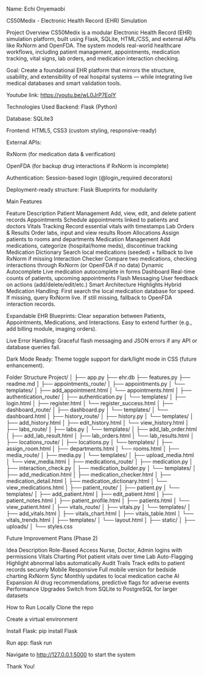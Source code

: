 Name: Echi Onyemaobi

CS50Medix - Electronic Health Record (EHR) Simulation


Project Overview
CS50Medix is a modular Electronic Health Record (EHR) simulation platform, built using Flask, SQLite, HTML/CSS, and external APIs like RxNorm and OpenFDA.
The system models real-world healthcare workflows, including patient management, appointments, medication tracking, vital signs, lab orders, and medication interaction checking.

Goal:
Create a foundational EHR platform that mirrors the structure, usability, and extensibility of real hospital systems — while integrating live medical databases and smart validation tools.

Youtube link: https://youtu.be/wL0JrP7EolY

Technologies Used
Backend: Flask (Python)

Database: SQLite3

Frontend: HTML5, CSS3 (custom styling, responsive-ready)

External APIs:

RxNorm (for medication data & verification)

OpenFDA (for backup drug interactions if RxNorm is incomplete)

Authentication: Session-based login (@login_required decorators)

Deployment-ready structure: Flask Blueprints for modularity


Main Features

Feature	Description
        Patient Management	Add, view, edit, and delete patient records
        Appointments	Schedule appointments linked to patients and doctors
        Vitals Tracking	Record essential vitals with timestamps
        Lab Orders & Results	Order labs, input and view results
        Room Allocations	Assign patients to rooms and departments
        Medication Management	Add medications, categorize (hospital/home meds), discontinue tracking
        Medication Dictionary	Search local medications (seeded) + fallback to live RxNorm if missing
        Interaction Checker	Compare two medications, checking interactions through RxNorm (or OpenFDA if no data)
        Dynamic Autocomplete	Live medication autocomplete in forms
        Dashboard	Real-time counts of patients, upcoming appointments
        Flash Messaging	User feedback on actions (add/delete/edit/etc.)
Smart Architecture Highlights
Hybrid Medication Handling:
First search the local medication database for speed. If missing, query RxNorm live. If still missing, fallback to OpenFDA interaction records.

Expandable EHR Blueprints:
Clear separation between Patients, Appointments, Medications, and Interactions. Easy to extend further (e.g., add billing module, imaging orders).

Live Error Handling:
Graceful flash messaging and JSON errors if any API or database queries fail.

Dark Mode Ready:
Theme toggle support for dark/light mode in CSS (future enhancement).

Folder Structure
Project/
│
├── app.py
├── ehr.db
├── features.py
├── readme.md
│
├── appointments_route/
│   ├── appointments.py
│   └── templates/
│       ├── add_appointment.html
│       └── appointments.html
│
├── authentication_route/
│   ├── authentication.py
│   └── templates/
│       ├── login.html
│       ├── register.html
│       └── register_success.html
│
├── dashboard_route/
│   ├── dashboard.py
│   └── templates/
│       └── dashboard.html
│
├── history_route/
│   ├── history.py
│   └── templates/
│       ├── add_history.html
│       ├── edit_history.html
│       └── view_history.html
│
├── labs_route/
│   ├── labs.py
│   └── templates/
│       ├── add_lab_order.html
│       ├── add_lab_result.html
│       ├── lab_orders.html
│       └── lab_results.html
│
├── locations_route/
│   ├── locations.py
│   └── templates/
│       ├── assign_room.html
│       ├── departments.html
│       └── rooms.html
│
├── media_route/
│   ├── media.py
│   └── templates/
│       ├── upload_media.html
│       └── view_media.html
│
├── medications_route/
│   ├── medication.py
│   ├── interaction_check.py
│   ├── medication_builder.py
│   └── templates/
│       ├── add_medication.html
│       ├── medication_checker.html
│       ├── medication_detail.html
│       ├── medication_dictionary.html
│       └── view_medications.html
│
├── patient_route/
│   ├── patient.py
│   └── templates/
│       ├── add_patient.html
│       ├── edit_patient.html
│       ├── patient_notes.html
│       ├── patient_profile.html
│       ├── patients.html
│       └── view_patient.html
│
├── vitals_route/
│   ├── vitals.py
│   └── templates/
│       ├── add_vitals.html
│       ├── vitals_chart.html
│       ├── vitals_table.html
│       └── vitals_trends.html
│
├── templates/
│   └── layout.html
│
├── static/
│   ├── uploads/
│   └── styles.css

Future Improvement Plans (Phase 2)

Idea	Description
Role-Based Access	Nurse, Doctor, Admin logins with permissions
Vitals Charting	Plot patient vitals over time
Lab Auto-Flagging	Highlight abnormal labs automatically
Audit Trails	Track edits to patient records securely
Mobile Responsive	Full mobile version for bedside charting
RxNorm Sync	Monthly updates to local medication cache
AI Expansion	AI drug recommendations, predictive flags for adverse events
Performance Upgrades	Switch from SQLite to PostgreSQL for larger datasets

How to Run Locally
Clone the repo

Create a virtual environment

Install Flask: pip install Flask

Run app: flask run

Navigate to http://127.0.0.1:5000 to start the system

Thank You!

